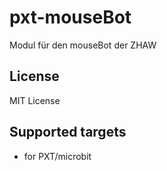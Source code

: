 # pxt-mouseBot
Modul für den mouseBot der ZHAW
## License

MIT License


## Supported targets

* for PXT/microbit

